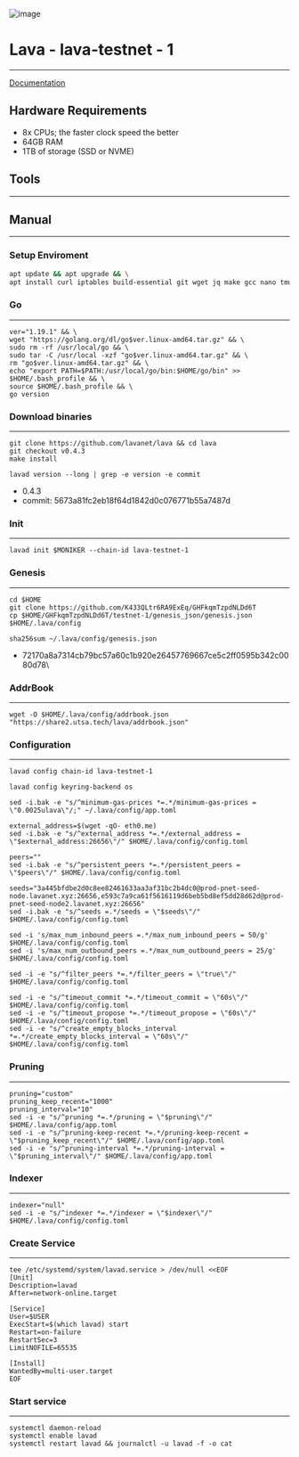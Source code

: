 ![image](https://user-images.githubusercontent.com/58205039/212494991-f94f5c2b-fd0a-4547-8f3a-3f2903b8bc46.png)

# Lava - lava-testnet - 1
____
[Documentation](https://docs.okp4.network/nodes/run-node)
## Hardware Requirements
+ 8x CPUs; the faster clock speed the better
+ 64GB RAM
+ 1TB of storage (SSD or NVME)

## Tools
____

## Manual
___

### Setup Enviroment
``` bash
apt update && apt upgrade && \
apt install curl iptables build-essential git wget jq make gcc nano tmux htop nvme-cli pkg-config libssl-dev libleveldb-dev tar clang bsdmainutils ncdu unzip libleveldb-dev -y
```
### Go
___
```
ver="1.19.1" && \
wget "https://golang.org/dl/go$ver.linux-amd64.tar.gz" && \
sudo rm -rf /usr/local/go && \
sudo tar -C /usr/local -xzf "go$ver.linux-amd64.tar.gz" && \
rm "go$ver.linux-amd64.tar.gz" && \
echo "export PATH=$PATH:/usr/local/go/bin:$HOME/go/bin" >> $HOME/.bash_profile && \
source $HOME/.bash_profile && \
go version
```
### Download binaries
___
```
git clone https://github.com/lavanet/lava && cd lava
git checkout v0.4.3
make install
```
```
lavad version --long | grep -e version -e commit
```
+ 0.4.3
+ commit: 5673a81fc2eb18f64d1842d0c076771b55a7487d
### Init
____
```
lavad init $MONIKER --chain-id lava-testnet-1
```
### Genesis
____
```
cd $HOME
git clone https://github.com/K433QLtr6RA9ExEq/GHFkqmTzpdNLDd6T
cp $HOME/GHFkqmTzpdNLDd6T/testnet-1/genesis_json/genesis.json $HOME/.lava/config
```
```
sha256sum ~/.lava/config/genesis.json
```
+ 72170a8a7314cb79bc57a60c1b920e26457769667ce5c2ff0595b342c0080d78\


### AddrBook
____
```
wget -O $HOME/.lava/config/addrbook.json "https://share2.utsa.tech/lava/addrbook.json"
```

### Configuration
____
```
lavad config chain-id lava-testnet-1

lavad config keyring-backend os

sed -i.bak -e "s/^minimum-gas-prices *=.*/minimum-gas-prices = \"0.0025ulava\"/;" ~/.lava/config/app.toml

external_address=$(wget -qO- eth0.me)
sed -i.bak -e "s/^external_address *=.*/external_address = \"$external_address:26656\"/" $HOME/.lava/config/config.toml

peers=""
sed -i.bak -e "s/^persistent_peers *=.*/persistent_peers = \"$peers\"/" $HOME/.lava/config/config.toml

seeds="3a445bfdbe2d0c8ee82461633aa3af31bc2b4dc0@prod-pnet-seed-node.lavanet.xyz:26656,e593c7a9ca61f5616119d6beb5bd8ef5dd28d62d@prod-pnet-seed-node2.lavanet.xyz:26656"
sed -i.bak -e "s/^seeds =.*/seeds = \"$seeds\"/" $HOME/.lava/config/config.toml

sed -i 's/max_num_inbound_peers =.*/max_num_inbound_peers = 50/g' $HOME/.lava/config/config.toml
sed -i 's/max_num_outbound_peers =.*/max_num_outbound_peers = 25/g' $HOME/.lava/config/config.toml

sed -i -e "s/^filter_peers *=.*/filter_peers = \"true\"/" $HOME/.lava/config/config.toml

sed -i -e "s/^timeout_commit *=.*/timeout_commit = \"60s\"/" $HOME/.lava/config/config.toml
sed -i -e "s/^timeout_propose *=.*/timeout_propose = \"60s\"/" $HOME/.lava/config/config.toml
sed -i -e "s/^create_empty_blocks_interval *=.*/create_empty_blocks_interval = \"60s\"/" $HOME/.lava/config/config.toml

```
### Pruning
____
```
pruning="custom"
pruning_keep_recent="1000"
pruning_interval="10"
sed -i -e "s/^pruning *=.*/pruning = \"$pruning\"/" $HOME/.lava/config/app.toml
sed -i -e "s/^pruning-keep-recent *=.*/pruning-keep-recent = \"$pruning_keep_recent\"/" $HOME/.lava/config/app.toml
sed -i -e "s/^pruning-interval *=.*/pruning-interval = \"$pruning_interval\"/" $HOME/.lava/config/app.toml
```
### Indexer 
____
```
indexer="null"
sed -i -e "s/^indexer *=.*/indexer = \"$indexer\"/" $HOME/.lava/config/config.toml
```
### Create Service
____
```
tee /etc/systemd/system/lavad.service > /dev/null <<EOF
[Unit]
Description=lavad
After=network-online.target

[Service]
User=$USER
ExecStart=$(which lavad) start
Restart=on-failure
RestartSec=3
LimitNOFILE=65535

[Install]
WantedBy=multi-user.target
EOF
```
### Start service
____
```
systemctl daemon-reload
systemctl enable lavad
systemctl restart lavad && journalctl -u lavad -f -o cat
```
